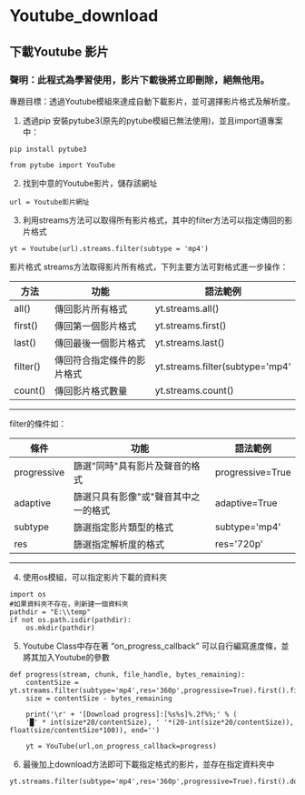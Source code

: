 # Youtube_download
## 下載Youtube 影片
### 聲明：此程式為學習使用，影片下載後將立即刪除，絕無他用。

專題目標：透過Youtube模組來達成自動下載影片，並可選擇影片格式及解析度。

1. 透過pip 安裝pytube3(原先的pytube模組已無法使用)，並且import道專案中：
```
pip install pytube3
```
```
from pytube import YouTube
```

2. 找到中意的Youtube影片，儲存該網址
```
url = Youtube影片網址
```
 3. 利用streams方法可以取得所有影片格式，其中的filter方法可以指定傳回的影片格式
```
yt = Youtube(url).streams.filter(subtype = 'mp4')
```

影片格式
streams方法取得影片所有格式，下列主要方法可對格式進一步操作：


| 方法 | 功能 | 語法範例 |
| ---- | ---- | -------- |
| all() | 傳回影片所有格式 |yt.streams.all()|
| first()|傳回第一個影片格式|yt.streams.first()|
| last() |傳回最後一個影片格式|yt.streams.last()|
| filter() |傳回符合指定條件的影片格式|yt.streams.filter(subtype='mp4'|
| count()|傳回影片格式數量|yt.streams.count()|

---
filter的條件如：

| 條件 | 功能 | 語法範例 |
| ---- | ---- | -------- |
| progressive |篩選"同時"具有影片及聲音的格式|progressive=True|
| adaptive|篩選只具有影像"或"聲音其中之一的格式|adaptive=True|
| subtype|篩選指定影片類型的格式|subtype='mp4'|
| res| 篩選指定解析度的格式 |res='720p'|
---
4. 使用os模組，可以指定影片下載的資料夾
```
import os
#如果資料夾不存在，則新建一個資料夾
pathdir = "E:\\temp"
if not os.path.isdir(pathdir):
    os.mkdir(pathdir)
```

5. Youtube Class中存在著 “on_progress_callback” 可以自行編寫進度條，並將其加入Youtube的參數
```
def progress(stream, chunk, file_handle, bytes_remaining):
    contentSize = yt.streams.filter(subtype='mp4',res='360p',progressive=True).first().filesize
    size = contentSize - bytes_remaining

    print('\r' + '[Download progress]:[%s%s]%.2f%%;' % (
    '█' * int(size*20/contentSize), ' '*(20-int(size*20/contentSize)), float(size/contentSize*100)), end='')

    yt = YouTube(url,on_progress_callback=progress)
```
6. 最後加上download方法即可下載指定格式的影片，並存在指定資料夾中
```
yt.streams.filter(subtype='mp4',res='360p',progressive=True).first().download(pathdir)
```
